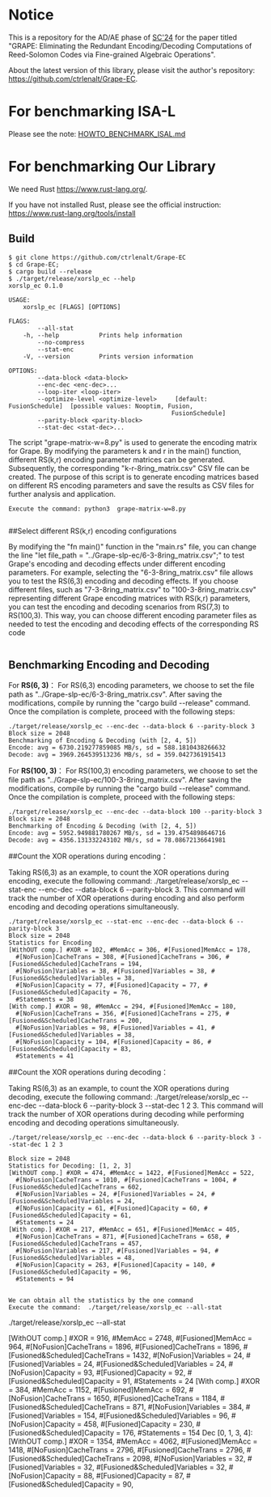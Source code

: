 # Notice

This is a repository for the AD/AE phase of [SC'24](https://sc24.supercomputing.org/) for the paper titled "GRAPE: Eliminating the Redundant Encoding/Decoding Computations of
Reed-Solomon Codes via Fine-grained Algebraic Operations".

About the latest version of this library, please visit the author's repository: https://github.com/ctrlenalt/Grape-EC.


# For benchmarking ISA-L
Please see the note: [HOWTO_BENCHMARK_ISAL.md](HOWTO_BENCHMARK_ISAL.md)

# For benchmarking Our Library

We need Rust https://www.rust-lang.org/.

If you have not installed Rust, please see the official instruction: https://www.rust-lang.org/tools/install

## Build
```
$ git clone https://github.com/ctrlenalt/Grape-EC
$ cd Grape-EC;
$ cargo build --release
$ ./target/release/xorslp_ec --help
xorslp_ec 0.1.0

USAGE:
    xorslp_ec [FLAGS] [OPTIONS]

FLAGS:
        --all-stat
    -h, --help           Prints help information
        --no-compress
        --stat-enc
    -V, --version        Prints version information

OPTIONS:
        --data-block <data-block>
        --enc-dec <enc-dec>...
        --loop-iter <loop-iter>
        --optimize-level <optimize-level>     [default: FusionSchedule]  [possible values: Nooptim, Fusion,
                                             FusionSchedule]
        --parity-block <parity-block>
        --stat-dec <stat-dec>...
```
 

The script "grape-matrix-w=8.py" is used to generate the encoding matrix for Grape. By modifying the parameters k and r in the main() function, different RS(k,r) encoding parameter matrices can be generated. Subsequently, the corresponding "k-r-8ring_matrix.csv" CSV file can be created. The purpose of this script is to generate encoding matrices based on different RS encoding parameters and save the results as CSV files for further analysis and application.
```
Execute the command: python3  grape-matrix-w=8.py


```
##Select different RS(k,r) encoding configurations

By modifying the "fn main()" function in the "main.rs" file, you can change the line "let file_path = "../Grape-slp-ec/6-3-8ring_matrix.csv";" to test Grape's encoding and decoding effects under different encoding parameters. For example, selecting the "6-3-8ring_matrix.csv" file allows you to test the RS(6,3) encoding and decoding effects. If you choose different files, such as "7-3-8ring_matrix.csv" to "100-3-8ring_matrix.csv" representing different Grape encoding matrices with RS(k,r) parameters, you can test the encoding and decoding scenarios from RS(7,3) to RS(100,3). This way, you can choose different encoding parameter files as needed to test the encoding and decoding effects of the corresponding RS code
```
```
## Benchmarking Encoding and Decoding
For **RS(6, 3)**：
For RS(6,3) encoding parameters, we choose to set the file path as "../Grape-slp-ec/6-3-8ring_matrix.csv". After saving the modifications, compile by running the "cargo build --release" command. Once the compilation is complete, proceed with the following steps:
```
./target/release/xorslp_ec --enc-dec --data-block 6 --parity-block 3
Block size = 2048
Benchmarking of Encoding & Decoding (with [2, 4, 5])
Encode: avg = 6730.219277859085 MB/s, sd = 588.1810438266632
Decode: avg = 3969.264539513236 MB/s, sd = 359.0427361915413

```
For **RS(100, 3)**：
For RS(100,3) encoding parameters, we choose to set the file path as "../Grape-slp-ec/100-3-8ring_matrix.csv". After saving the modifications, compile by running the "cargo build --release" command. Once the compilation is complete, proceed with the following steps:
```
./target/release/xorslp_ec --enc-dec --data-block 100 --parity-block 3
Block size = 2048
Benchmarking of Encoding & Decoding (with [2, 4, 5])
Encode: avg = 5952.949881780267 MB/s, sd = 139.4754898646716
Decode: avg = 4356.131332243102 MB/s, sd = 78.08672136641981

```
##Count the XOR operations during encoding：

Taking RS(6,3) as an example, to count the XOR operations during encoding, execute the following command: ./target/release/xorslp_ec --stat-enc --enc-dec --data-block 6 --parity-block 3. This command will track the number of XOR operations during encoding and also perform encoding and decoding operations simultaneously.
```
./target/release/xorslp_ec --stat-enc --enc-dec --data-block 6 --parity-block 3
Block size = 2048
Statistics for Encoding
[WithOUT comp.] #XOR = 102, #MemAcc = 306, #[Fusioned]MemAcc = 178,
  #[NoFusion]CacheTrans = 308, #[Fusioned]CacheTrans = 306, #[Fusioned&Scheduled]CacheTrans = 194,
  #[NoFusion]Variables = 38, #[Fusioned]Variables = 38, #[Fusioned&Scheduled]Variables = 38,
  #[NoFusion]Capacity = 77, #[Fusioned]Capacity = 77, #[Fusioned&Scheduled]Capacity = 76,
  #Statements = 38
[With comp.] #XOR = 98, #MemAcc = 294, #[Fusioned]MemAcc = 180,
  #[NoFusion]CacheTrans = 356, #[Fusioned]CacheTrans = 275, #[Fusioned&Scheduled]CacheTrans = 200,
  #[NoFusion]Variables = 98, #[Fusioned]Variables = 41, #[Fusioned&Scheduled]Variables = 38,
  #[NoFusion]Capacity = 104, #[Fusioned]Capacity = 86, #[Fusioned&Scheduled]Capacity = 83,
  #Statements = 41

```
 ##Count the XOR operations during decoding：

Taking RS(6,3) as an example, to count the XOR operations during decoding, execute the following command: ./target/release/xorslp_ec --enc-dec --data-block 6 --parity-block 3 --stat-dec 1 2 3. This command will track the number of XOR operations during decoding while performing encoding and decoding operations simultaneously.
```
./target/release/xorslp_ec --enc-dec --data-block 6 --parity-block 3 --stat-dec 1 2 3

Block size = 2048
Statistics for Decoding: [1, 2, 3]
[WithOUT comp.] #XOR = 474, #MemAcc = 1422, #[Fusioned]MemAcc = 522,
  #[NoFusion]CacheTrans = 1010, #[Fusioned]CacheTrans = 1004, #[Fusioned&Scheduled]CacheTrans = 602,
  #[NoFusion]Variables = 24, #[Fusioned]Variables = 24, #[Fusioned&Scheduled]Variables = 24,
  #[NoFusion]Capacity = 61, #[Fusioned]Capacity = 60, #[Fusioned&Scheduled]Capacity = 61,
  #Statements = 24
[With comp.] #XOR = 217, #MemAcc = 651, #[Fusioned]MemAcc = 405,
  #[NoFusion]CacheTrans = 871, #[Fusioned]CacheTrans = 658, #[Fusioned&Scheduled]CacheTrans = 457,
  #[NoFusion]Variables = 217, #[Fusioned]Variables = 94, #[Fusioned&Scheduled]Variables = 48,
  #[NoFusion]Capacity = 263, #[Fusioned]Capacity = 140, #[Fusioned&Scheduled]Capacity = 96,
  #Statements = 94


```
```
We can obtain all the statistics by the one command
Execute the command:  ./target/release/xorslp_ec --all-stat
```
./target/release/xorslp_ec --all-stat

[WithOUT comp.] #XOR = 916, #MemAcc = 2748, #[Fusioned]MemAcc = 964,
  #[NoFusion]CacheTrans = 1896, #[Fusioned]CacheTrans = 1896, #[Fusioned&Scheduled]CacheTrans = 1432,
  #[NoFusion]Variables = 24, #[Fusioned]Variables = 24, #[Fusioned&Scheduled]Variables = 24,
  #[NoFusion]Capacity = 93, #[Fusioned]Capacity = 92, #[Fusioned&Scheduled]Capacity = 91,
  #Statements = 24
[With comp.] #XOR = 384, #MemAcc = 1152, #[Fusioned]MemAcc = 692,
  #[NoFusion]CacheTrans = 1650, #[Fusioned]CacheTrans = 1184, #[Fusioned&Scheduled]CacheTrans = 871,
  #[NoFusion]Variables = 384, #[Fusioned]Variables = 154, #[Fusioned&Scheduled]Variables = 96,
  #[NoFusion]Capacity = 458, #[Fusioned]Capacity = 230, #[Fusioned&Scheduled]Capacity = 176,
  #Statements = 154
Dec [0, 1, 3, 4]:
[WithOUT comp.] #XOR = 1354, #MemAcc = 4062, #[Fusioned]MemAcc = 1418,
  #[NoFusion]CacheTrans = 2796, #[Fusioned]CacheTrans = 2796, #[Fusioned&Scheduled]CacheTrans = 2098,
  #[NoFusion]Variables = 32, #[Fusioned]Variables = 32, #[Fusioned&Scheduled]Variables = 32,
  #[NoFusion]Capacity = 88, #[Fusioned]Capacity = 87, #[Fusioned&Scheduled]Capacity = 90,




 
